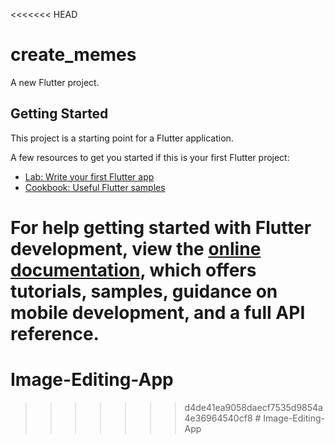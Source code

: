 <<<<<<< HEAD
# create_memes

A new Flutter project.

## Getting Started

This project is a starting point for a Flutter application.

A few resources to get you started if this is your first Flutter project:

- [Lab: Write your first Flutter app](https://docs.flutter.dev/get-started/codelab)
- [Cookbook: Useful Flutter samples](https://docs.flutter.dev/cookbook)

For help getting started with Flutter development, view the
[online documentation](https://docs.flutter.dev/), which offers tutorials,
samples, guidance on mobile development, and a full API reference.
=======
# Image-Editing-App
>>>>>>> d4de41ea9058daecf7535d9854a4e36964540cf8
#   I m a g e - E d i t i n g - A p p  
 